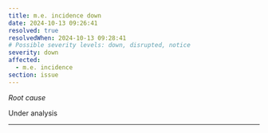 ```yaml
---
title: m.e. incidence down
date: 2024-10-13 09:26:41
resolved: true
resolvedWhen: 2024-10-13 09:28:41
# Possible severity levels: down, disrupted, notice
severity: down
affected:
  - m.e. incidence
section: issue
---
```


*Root cause*

Under analysis

---


